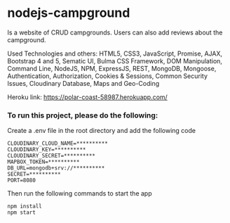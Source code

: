 # nodejs-campground

Is a website of CRUD campgrounds. Users can also add reviews about the campground.

Used Technologies and others:
HTML5, CSS3, JavaScript, Promise, AJAX, Bootstrap 4 and 5, Sematic UI, Bulma CSS Framework, DOM Manipulation, Command Line, NodeJS, NPM, ExpressJS, REST, MongoDB, Mongoose, Authentication, Authorization, Cookies & Sessions, Common Security Issues, Cloudinary Database, Maps and Geo-Coding

Heroku link: https://polar-coast-58987.herokuapp.com/


### To run this project, please do the following:
Create a .env file in the root directory and add the following code
```
CLOUDINARY_CLOUD_NAME=**********
CLOUDINARY_KEY=**********
CLOUDINARY_SECRET=**********
MAPBOX_TOKEN=**********
DB_URL=mongodb+srv://**********
SECRET=**********
PORT=8080
```

Then run the following commands to start the app
```
npm install
npm start
```
